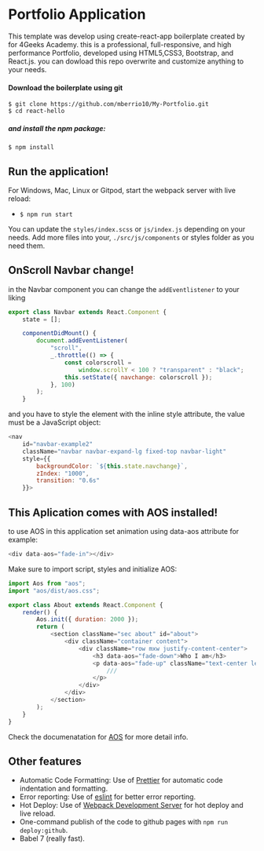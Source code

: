 # Portfolio Application

This template was develop using create-react-app boilerplate created by for 4Geeks Academy.
this is a professional, full-responsive, and high performance Portfolio, developed using HTML5,CSS3, Bootstrap, and React.js. you can dowload this repo overwrite and customize anything to your needs.

#### Download the boilerplate using git

```
$ git clone https://github.com/mberrio10/My-Portfolio.git
$ cd react-hello
```

##### and install the npm package:
```
$ npm install
```

## Run the application!

For Windows, Mac, Linux or Gitpod, start the webpack server with live reload:
- `$ npm run start`

You can update the `styles/index.scss` or `js/index.js` depending on your needs.
Add more files into your, `./src/js/components` or styles folder as you need them.

## OnScroll Navbar change!

in the Navbar component you can change the `addEventlistener` to your liking 
```Javascript
export class Navbar extends React.Component {
	state = [];

	componentDidMount() {
		document.addEventListener(
			"scroll",
			_.throttle(() => {
				const colorscroll =
					window.scrollY < 100 ? "transparent" : "black";
				this.setState({ navchange: colorscroll });
			}, 100)
		);
	}
```
and you have to style the element with the inline style attribute, the value must be a JavaScript object:
```Javascript
<nav
	id="navbar-example2"
	className="navbar navbar-expand-lg fixed-top navbar-light"
	style={{
		backgroundColor: `${this.state.navchange}`,
		zIndex: "1000",
		transition: "0.6s"
	}}>
```
## This Aplication comes with AOS installed!

to use AOS in this application set animation using data-aos attribute for example:
```Javascript
<div data-aos="fade-in"></div>
```
Make sure to import script, styles and initialize AOS:

```Javascript
import Aos from "aos";
import "aos/dist/aos.css";

export class About extends React.Component {
	render() {
		Aos.init({ duration: 2000 });
		return (
			<section className="sec about" id="about">
				<div className="container content">
					<div className="row mxw justify-content-center">
						<h3 data-aos="fade-down">Who I am</h3>
						<p data-aos="fade-up" className="text-center lead">
							///
						</p>
					</div>
				</div>
			</section>
		);
	}
}
```
Check the documenatation for [AOS](https://github.com/michalsnik/aos) for more detail info.

## Other features

- Automatic Code Formatting: Use of [Prettier](https://prettier.io/) for automatic code indentation and formatting.
- Error reporting: Use of [eslint](https://eslint.org/) for better error reporting.
- Hot Deploy: Use of [Webpack Development Server](https://webpack.js.org/configuration/dev-server/) for hot deploy and live reload.
- One-command publish of the code to github pages with `npm run deploy:github`.
- Babel 7 (really fast).
